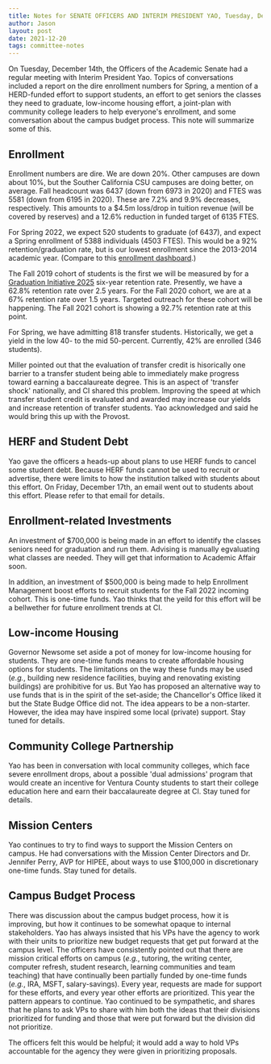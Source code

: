 ```yaml
---
title: Notes for SENATE OFFICERS AND INTERIM PRESIDENT YAO, Tuesday, December 14th
author: Jason
layout: post
date: 2021-12-20
tags: committee-notes
---
```


On Tuesday, December 14th, the Officers of the Academic Senate had a regular meeting with Interim President Yao.  Topics of conversations included a report on the dire enrollment numbers for Spring, a mention of a HERD-funded effort to support students, an effort to get seniors the classes they need to graduate, low-income housing effort,  a joint-plan with community college leaders to help everyone's enrollment, and some conversation about the campus budget process.  This note will summarize some of this.

## Enrollment

Enrollment numbers are dire.  We are down 20%.  Other campuses are down about 10%, but the Souther California CSU campuses are doing better, on average.  Fall headcount was 6437 (down from 6973 in 2020) and FTES was 5581 (down from 6195 in 2020).  These are 7.2% and 9.9% decreases, respectively.  This amounts to a $4.5m loss/drop in tuition revenue (will be covered by reserves) and a 12.6% reduction in funded target of 6135 FTES.

For Spring 2022, we expect 520 students to graduate (of 6437), and expect a Spring enrollment of 5388 individuals (4503 FTES).  This would be a 92% retention/graduation rate, but is our lowest enrollment since the 2013-2014 academic year.  (Compare to this [enrollment dashboard](https://oneci.csuci.edu/t/IRPEGuest/views/FallEnrollmentpublic/HistoricalTrends?%3Aiid=1&%3AisGuestRedirectFromVizportal=y&%3Aembed=y).)

The Fall 2019 cohort of students is the first we will be measured by for a [Graduation Initiative 2025](https://www.csuci.edu/daa/gi.htm) six-year retention rate.  Presently, we have a 62.8% retention rate over 2.5 years.  For the Fall 2020 cohort, we are at a 67% retention rate over 1.5 years.  Targeted outreach for these cohort will be happening.  The Fall 2021 cohort is showing a 92.7% retention rate at this point.

For Spring, we have admitting 818 transfer students.  Historically, we get a yield in the low 40- to the mid 50-percent.  Currently, 42% are enrolled (346 students).

Miller pointed out that the evaluation of transfer credit is hisorically one barrier to a transfer student being able to immediately make progress toward earning a baccalaureate degree.  This is an aspect of 'transfer shock' nationally, and CI shared this problem.  Improving the speed at which transfer student credit is evaluated and awarded may increase our yields and increase retention of transfer students.  Yao acknowledged and said he would bring this up with the Provost.

## HERF and Student Debt

Yao gave the officers a heads-up about plans to use HERF funds to cancel some student debt.  Because HERF funds cannot be used to recruit or advertise, there were limits to how the institution talked with students about this effort.  On Friday, December 17th, an email went out to students about this effort.  Please refer to that email for details.

## Enrollment-related Investments

An investment of $700,000 is being made in an effort to identify the classes seniors need for graduation and run them.  Advising is manually egvaluating what classes are needed.  They will get that information to Academic Affair soon.

In addition, an investment of $500,000 is being made to help Enrollment Management boost efforts to recruit students for the Fall 2022 incoming cohort.  This is one-time funds.  Yao thinks that the yeild for this effort will be a bellwether for future enrollment trends at CI.

## Low-income Housing

Governor Newsome set aside a pot of money for low-income housing for students.  They are one-time funds means to create affordable housing options for students.  The limitations on the way these funds may be used (*e.g.*, building new residence facilities, buying and renovating existing buildings) are prohibitive for us.  But Yao has proposed an alternative way to use funds that is in the spirit of the set-aside; the Chancellor's Office liked it but the State Budge Office did not.  The idea appears to be a non-starter.  However, the idea may have inspired some local (private) support.  Stay tuned for details.

## Community College Partnership

Yao has been in conversation with local community colleges, which face severe enrollment drops, about a possible 'dual admissions' program that would create an incentive for Ventura County students to start their college education here and earn their baccalaureate degree at CI.  Stay tuned for details.

## Mission Centers

Yao continues to try to find ways to support the Mission Centers on campus.   He had conversations with the Mission Center Directors and Dr. Jennifer Perry, AVP for HIPEE, about ways to use $100,000 in discretionary one-time funds.  Stay tuned for details.

## Campus Budget Process

There was discussion about the campus budget process, how it is improving, but how it continues to be somewhat opaque to internal stakeholders.  Yao has always insisted that his VPs have the agency to work with their units to prioritize new budget requests that get put forward at the campus level.  The officers have consistently pointed out that there are mission critical efforts on campus (*e.g.*, tutoring, the writing center, computer refresh, student research, learning communities and team teaching) that have continually been partially funded by one-time funds (*e.g.*, IRA, MSFT, salary-savings).  Every year, requests are made for support for these efforts, and every year other efforts are prioritized.  This year the pattern appears to continue.   Yao continued to be sympathetic, and shares that he plans to ask VPs to share with him both the ideas that their divisions prioritized for funding and those that were put forward but the division did not prioritize.

The officers felt this would be helpful; it would add a way to hold VPs accountable for the agency they were given in prioritizing proposals.


<!--
SYNTAX FOR IMAGES
* use services to create JPG and to create thumbnail that is 720px wide

[![ALT-TEXT](/assets/images/filename-thumbnail.jpg)](/assets/images/filename.jpg)
-->

<!--
SYNTAX FOR VIDEO
* convert MOV to mp4 using VLC

<video width="480" height="320" controls="controls">
  <source src="/assets/media/filename.m4v" type="video/mp4">
</video>
-->
